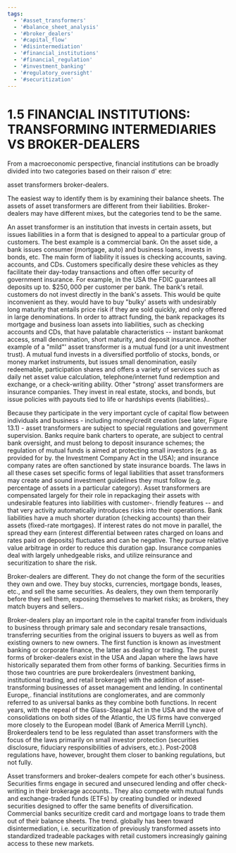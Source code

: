 ```yaml
---
tags:
  - '#asset_transformers'
  - '#balance_sheet_analysis'
  - '#broker_dealers'
  - '#capital_flow'
  - '#disintermediation'
  - '#financial_institutions'
  - '#financial_regulation'
  - '#investment_banking'
  - '#regulatory_oversight'
  - '#securitization'
---
```

# 1.5 FINANCIAL INSTITUTIONS: TRANSFORMING INTERMEDIARIES VS BROKER-DEALERS  

From a macroeconomic perspective, financial institutions can be broadly divided into two categories based on their raison d' etre:  

asset transformers broker-dealers.  

The easiest way to identify them is by examining their balance sheets. The assets of asset transformers are different from their liabilities. Broker-dealers may have different mixes, but the categories tend to be the same.  

An asset transformer is an institution that invests in certain assets, but issues liabilities in a form that is designed to appeal to a particular group of customers. The best example is a commercial bank. On the asset side, a bank issues consumer (mortgage, auto) and business loans, invests in bonds, etc. The main form of liability it issues is checking accounts, saving. accounts, and CDs. Customers specifically desire these vehicles as they facilitate their day-today transactions and often offer security of government insurance. For example, in the USA the FDIC guarantees all deposits up to. $\$250,000$ per customer per bank. The bank's retail. customers do not invest directly in the bank's assets. This would be quite inconvenient as they. would have to buy "bulky' assets with undesirably long maturity that entails price risk if they are sold quickly, and only offered in large denominations. In order to attract funding, the bank repackages its mortgage and business loan assets into liabilities, such as checking accounts and CDs, that have palatable characteristics -- instant bankomat access, small denomination, short maturity, and deposit insurance. Another example of a "mild"' asset transformer is a mutual fund (or a unit investment trust). A mutual fund invests in a diversified portfolio of stocks, bonds, or money market instruments, but issues small denomination, easily redeemable, participation shares and offers a variety of services such as daily net asset value calculation, telephone/internet fund redemption and exchange, or a check-writing ability. Other "strong' asset transformers are insurance companies. They invest in real estate, stocks, and bonds, but issue policies with payouts tied to life or hardships events (liabilities)..  

Because they participate in the very important cycle of capital flow between individuals and business - including money/credit creation (see later, Figure 13.1) - asset transformers are subject to special regulations and government supervision. Banks require bank charters to operate, are subject to central bank oversight, and must belong to deposit insurance schemes; the regulation of mutual funds is aimed at protecting small investors (e.g. as provided for by. the Investment Company Act in the USA); and insurance company rates are often sanctioned by state insurance boards. The laws in all these cases set specific forms of legal liabilities that asset transformers may create and sound investment guidelines they must follow (e.g. percentage of assets in a particular category). Asset transformers are compensated largely for their role in repackaging their assets with undesirable features into liabilities with customer-. friendly features -- and that very activity automatically introduces risks into their operations. Bank liabilities have a much shorter duration (checking accounts) than their assets (fixed-rate mortgages). If interest rates do not move in parallel, the spread they earn (interest differential between rates charged on loans and rates paid on deposits) fluctuates and can be negative. They pursue relative value arbitrage in order to reduce this duration gap. Insurance companies deal with largely unhedgeable risks, and utilize reinsurance and securitization to share the risk.  

Broker-dealers are different. They do not change the form of the securities they own and owe. They buy stocks, currencies, mortgage bonds, leases, etc., and sell the same securities. As dealers, they own them temporarily before they sell them, exposing themselves to market risks; as brokers, they match buyers and sellers..  

Broker-dealers play an important role in the capital transfer from individuals to business through primary sale and secondary resale transactions, transferring securities from the original issuers to buyers as well as from existing owners to new owners. The first function is known as investment banking or corporate finance, the latter as dealing or trading. The purest forms of broker-dealers exist in the USA and Japan where the laws have historically separated them from other forms of banking. Securities firms in those two countries are pure brokerdealers (investment banking, institutional trading, and retail brokerage) with the addition of asset-transforming businesses of asset management and lending. In continental Europe,. financial institutions are conglomerates, and are commonly referred to as universal banks as they combine both functions. In recent years, with the repeal of the Glass-Steagal Act in the USA and the wave of consolidations on both sides of the Atlantic, the US firms have converged more closely to the European model (Bank of America Merrill Lynch). Brokerdealers tend to be less regulated than asset transformers with the focus of the laws primarily on small investor protection (securities disclosure, fiduciary responsibilities of advisers, etc.). Post-2008 regulations have, however, brought them closer to banking regulations, but not fully.  

Asset transformers and broker-dealers compete for each other's business. Securities firms engage in secured and unsecured lending and offer check-writing in their brokerage accounts.. They also compete with mutual funds and exchange-traded funds (ETFs) by creating bundled or indexed securities designed to offer the same benefits of diversification. Commercial banks securitize credit card and mortgage loans to trade them out of their balance sheets. The trend. globally has been toward disintermediation, i.e. securitization of previously transformed assets into standardized tradeable packages with retail customers increasingly gaining access to these new markets.  
